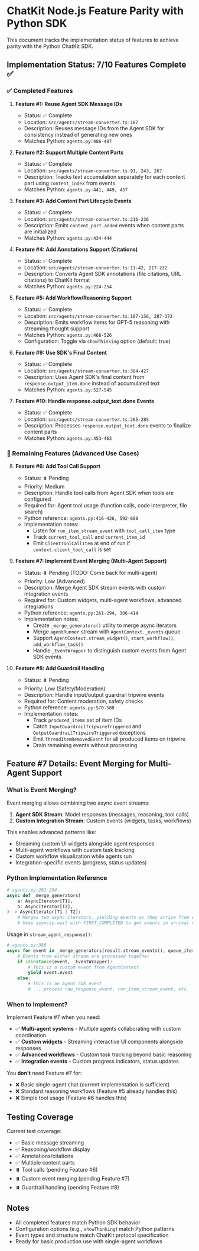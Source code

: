# ChatKit Node.js Feature Parity with Python SDK

This document tracks the implementation status of features to achieve parity with the Python ChatKit SDK.

## Implementation Status: 7/10 Features Complete ✅

### ✅ Completed Features

1. **Feature #1: Reuse Agent SDK Message IDs**
   - Status: ✅ Complete
   - Location: `src/agents/stream-converter.ts:187`
   - Description: Reuses message IDs from the Agent SDK for consistency instead of generating new ones
   - Matches Python: `agents.py:486-487`

2. **Feature #2: Support Multiple Content Parts**
   - Status: ✅ Complete
   - Location: `src/agents/stream-converter.ts:91, 243, 267`
   - Description: Tracks text accumulation separately for each content part using `content_index` from events
   - Matches Python: `agents.py:441, 449, 457`

3. **Feature #3: Add Content Part Lifecycle Events**
   - Status: ✅ Complete
   - Location: `src/agents/stream-converter.ts:216-236`
   - Description: Emits `content_part.added` events when content parts are initialized
   - Matches Python: `agents.py:434-444`

4. **Feature #4: Add Annotations Support (Citations)**
   - Status: ✅ Complete
   - Location: `src/agents/stream-converter.ts:11-42, 217-232`
   - Description: Converts Agent SDK annotations (file citations, URL citations) to ChatKit format
   - Matches Python: `agents.py:224-254`

5. **Feature #5: Add Workflow/Reasoning Support**
   - Status: ✅ Complete
   - Location: `src/agents/stream-converter.ts:107-156, 287-372`
   - Description: Emits workflow items for GPT-5 reasoning with streaming thought support
   - Matches Python: `agents.py:468-526`
   - Configuration: Toggle via `showThinking` option (default: true)

6. **Feature #9: Use SDK's Final Content**
   - Status: ✅ Complete
   - Location: `src/agents/stream-converter.ts:384-427`
   - Description: Uses Agent SDK's final content from `response.output_item.done` instead of accumulated text
   - Matches Python: `agents.py:527-545`

7. **Feature #10: Handle response.output_text.done Events**
   - Status: ✅ Complete
   - Location: `src/agents/stream-converter.ts:265-285`
   - Description: Processes `response.output_text.done` events to finalize content parts
   - Matches Python: `agents.py:453-463`

### 🔄 Remaining Features (Advanced Use Cases)

8. **Feature #6: Add Tool Call Support**
   - Status: ⏸️ Pending
   - Priority: Medium
   - Description: Handle tool calls from Agent SDK when tools are configured
   - Required for: Agent tool usage (function calls, code interpreter, file search)
   - Python reference: `agents.py:416-426, 592-608`
   - Implementation notes:
     - Listen for `run_item_stream_event` with `tool_call_item` type
     - Track `current_tool_call` and `current_item_id`
     - Emit `ClientToolCallItem` at end of run if `context.client_tool_call` is set

9. **Feature #7: Implement Event Merging (Multi-Agent Support)**
   - Status: ⏸️ Pending (TODO: Come back for multi-agent)
   - Priority: Low (Advanced)
   - Description: Merge Agent SDK stream events with custom integration events
   - Required for: Custom widgets, multi-agent workflows, advanced integrations
   - Python reference: `agents.py:261-294, 386-414`
   - Implementation notes:
     - Create `_merge_generators()` utility to merge async iterators
     - Merge `agentRunner` stream with `AgentContext._events` queue
     - Support `AgentContext.stream_widget()`, `start_workflow()`, `add_workflow_task()`
     - Handle `_EventWrapper` to distinguish custom events from Agent SDK events

10. **Feature #8: Add Guardrail Handling**
    - Status: ⏸️ Pending
    - Priority: Low (Safety/Moderation)
    - Description: Handle input/output guardrail tripwire events
    - Required for: Content moderation, safety checks
    - Python reference: `agents.py:570-580`
    - Implementation notes:
      - Track `produced_items` set of item IDs
      - Catch `InputGuardrailTripwireTriggered` and `OutputGuardrailTripwireTriggered` exceptions
      - Emit `ThreadItemRemovedEvent` for all produced items on tripwire
      - Drain remaining events without processing

## Feature #7 Details: Event Merging for Multi-Agent Support

### What is Event Merging?

Event merging allows combining two async event streams:
1. **Agent SDK Stream**: Model responses (messages, reasoning, tool calls)
2. **Custom Integration Stream**: Custom events (widgets, tasks, workflows)

This enables advanced patterns like:
- Streaming custom UI widgets alongside agent responses
- Multi-agent workflows with custom task tracking
- Custom workflow visualization while agents run
- Integration-specific events (progress, status updates)

### Python Implementation Reference

```python
# agents.py:261-294
async def _merge_generators(
    a: AsyncIterator[T1],
    b: AsyncIterator[T2],
) -> AsyncIterator[T1 | T2]:
    # Merges two async iterators, yielding events as they arrive from either source
    # Uses asyncio.wait with FIRST_COMPLETED to get events in arrival order
```

Usage in `stream_agent_response()`:
```python
# agents.py:386
async for event in _merge_generators(result.stream_events(), queue_iterator):
    # Events from either stream are processed together
    if isinstance(event, _EventWrapper):
        # This is a custom event from AgentContext
        yield event.event
    else:
        # This is an Agent SDK event
        # ... process raw_response_event, run_item_stream_event, etc.
```

### When to Implement?

Implement Feature #7 when you need:
- ✅ **Multi-agent systems** - Multiple agents collaborating with custom coordination
- ✅ **Custom widgets** - Streaming interactive UI components alongside responses
- ✅ **Advanced workflows** - Custom task tracking beyond basic reasoning
- ✅ **Integration events** - Custom progress indicators, status updates

You **don't** need Feature #7 for:
- ❌ Basic single-agent chat (current implementation is sufficient)
- ❌ Standard reasoning workflows (Feature #5 already handles this)
- ❌ Simple tool usage (Feature #6 handles this)

## Testing Coverage

Current test coverage:
- ✅ Basic message streaming
- ✅ Reasoning/workflow display
- ✅ Annotations/citations
- ✅ Multiple content parts
- ⏸️ Tool calls (pending Feature #6)
- ⏸️ Custom event merging (pending Feature #7)
- ⏸️ Guardrail handling (pending Feature #8)

## Notes

- All completed features match Python SDK behavior
- Configuration options (e.g., `showThinking`) match Python patterns
- Event types and structure match ChatKit protocol specification
- Ready for basic production use with single-agent workflows
